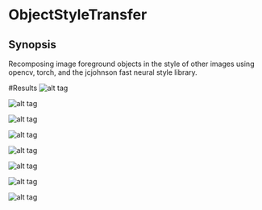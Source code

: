 # ObjectStyleTransfer

## Synopsis

Recomposing image foreground objects in the style of other images using opencv, torch, and the jcjohnson fast neural style library.

#Results
![alt tag](https://uploads3.wikiart.org/images/vincent-van-gogh/the-starry-night-1889(1).jpg!Large.jpg)

![alt tag](https://github.com/fahadhd/ObjectStyleTransfer/blob/master/video_frames/480p/blackswan/00000.jpg?raw=true)

![alt tag](https://github.com/fahadhd/ObjectStyleTransfer/blob/master/object_style_transfers/480p/blackswan/00000.jpg?raw=true)

![alt tag](https://github.com/fahadhd/ObjectStyleTransfer/blob/master/video_frames/480p/flamingo/00000.jpg?raw=true)

![alt tag](https://github.com/fahadhd/ObjectStyleTransfer/blob/master/object_style_transfers/480p/flamingo/00000.jpg?raw=true)

![alt tag](https://github.com/fahadhd/ObjectStyleTransfer/blob/master/video_frames/480p/bear/00000.jpg?raw=true)

![alt tag](https://github.com/fahadhd/ObjectStyleTransfer/blob/master/object_style_transfers/480p/bear/00000.jpg?raw=true)




![alt tag](http://totallyhistory.com/wp-content/uploads/2012/12/composition-vii-1913.jpg)




